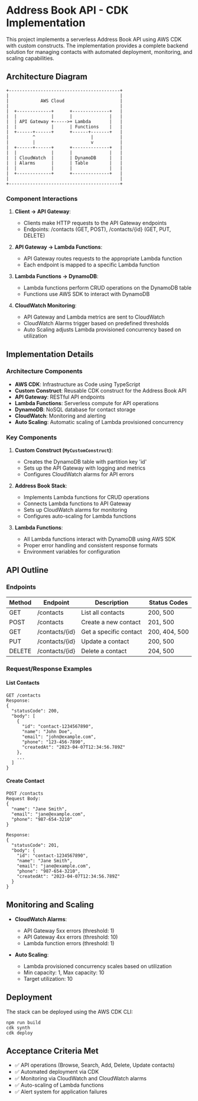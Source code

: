 # Address Book API - CDK Implementation

This project implements a serverless Address Book API using AWS CDK with custom constructs. The implementation provides a complete backend solution for managing contacts with automated deployment, monitoring, and scaling capabilities.

## Architecture Diagram

```
+------------------------------------------+
|                                          |
|            AWS Cloud                     |
|                                          |
|  +-------------+      +--------------+   |
|  |             |      |              |   |
|  | API Gateway +----->+ Lambda       |   |
|  |             |      | Functions    |   |
|  +------+------+      +------+-------+   |
|         ^                     |          |
|         |                     v          |
|  +------+------+      +--------------+   |
|  |             |      |              |   |
|  | CloudWatch  |      | DynamoDB     |   |
|  | Alarms      |      | Table        |   |
|  |             |      |              |   |
|  +-------------+      +--------------+   |
|                                          |
+------------------------------------------+
```

### Component Interactions

1. **Client → API Gateway**: 
   - Clients make HTTP requests to the API Gateway endpoints
   - Endpoints: /contacts (GET, POST), /contacts/{id} (GET, PUT, DELETE)

2. **API Gateway → Lambda Functions**:
   - API Gateway routes requests to the appropriate Lambda function
   - Each endpoint is mapped to a specific Lambda function

3. **Lambda Functions → DynamoDB**:
   - Lambda functions perform CRUD operations on the DynamoDB table
   - Functions use AWS SDK to interact with DynamoDB

4. **CloudWatch Monitoring**:
   - API Gateway and Lambda metrics are sent to CloudWatch
   - CloudWatch Alarms trigger based on predefined thresholds
   - Auto Scaling adjusts Lambda provisioned concurrency based on utilization

## Implementation Details

### Architecture Components
- **AWS CDK**: Infrastructure as Code using TypeScript
- **Custom Construct**: Reusable CDK construct for the Address Book API
- **API Gateway**: RESTful API endpoints
- **Lambda Functions**: Serverless compute for API operations
- **DynamoDB**: NoSQL database for contact storage
- **CloudWatch**: Monitoring and alerting
- **Auto Scaling**: Automatic scaling of Lambda provisioned concurrency

### Key Components
1. **Custom Construct (`MyCustomConstruct`)**: 
   - Creates the DynamoDB table with partition key 'id'
   - Sets up the API Gateway with logging and metrics
   - Configures CloudWatch alarms for API errors

2. **Address Book Stack**:
   - Implements Lambda functions for CRUD operations
   - Connects Lambda functions to API Gateway
   - Sets up CloudWatch alarms for monitoring
   - Configures auto-scaling for Lambda functions

3. **Lambda Functions**:
   - All Lambda functions interact with DynamoDB using AWS SDK
   - Proper error handling and consistent response formats
   - Environment variables for configuration

## API Outline

### Endpoints

| Method | Endpoint | Description | Status Codes |
|--------|----------|-------------|-------------|
| GET | /contacts | List all contacts | 200, 500 |
| POST | /contacts | Create a new contact | 201, 500 |
| GET | /contacts/{id} | Get a specific contact | 200, 404, 500 |
| PUT | /contacts/{id} | Update a contact | 200, 500 |
| DELETE | /contacts/{id} | Delete a contact | 204, 500 |

### Request/Response Examples

#### List Contacts
```
GET /contacts
Response: 
{
  "statusCode": 200,
  "body": [
    {
      "id": "contact-1234567890",
      "name": "John Doe",
      "email": "john@example.com",
      "phone": "123-456-7890",
      "createdAt": "2023-04-07T12:34:56.789Z"
    },
    ...
  ]
}
```

#### Create Contact
```
POST /contacts
Request Body:
{
  "name": "Jane Smith",
  "email": "jane@example.com",
  "phone": "987-654-3210"
}

Response:
{
  "statusCode": 201,
  "body": {
    "id": "contact-1234567890",
    "name": "Jane Smith",
    "email": "jane@example.com",
    "phone": "987-654-3210",
    "createdAt": "2023-04-07T12:34:56.789Z"
  }
}
```

## Monitoring and Scaling

- **CloudWatch Alarms**:
  - API Gateway 5xx errors (threshold: 1)
  - API Gateway 4xx errors (threshold: 10)
  - Lambda function errors (threshold: 1)

- **Auto Scaling**:
  - Lambda provisioned concurrency scales based on utilization
  - Min capacity: 1, Max capacity: 10
  - Target utilization: 10

## Deployment

The stack can be deployed using the AWS CDK CLI:

```
npm run build
cdk synth
cdk deploy
```

## Acceptance Criteria Met

- ✅ API operations (Browse, Search, Add, Delete, Update contacts)
- ✅ Automated deployment via CDK
- ✅ Monitoring via CloudWatch and CloudWatch alarms
- ✅ Auto-scaling of Lambda functions
- ✅ Alert system for application failures
